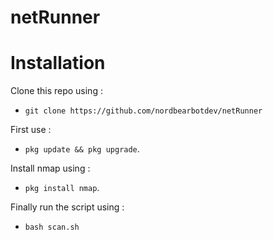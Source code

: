 # netRunner


# Installation

Clone this repo using :

* `git clone https://github.com/nordbearbotdev/netRunner`

First use :

* `pkg update && pkg upgrade`.

Install nmap using :

* `pkg install nmap`.

Finally run the script using :

* `bash scan.sh`
